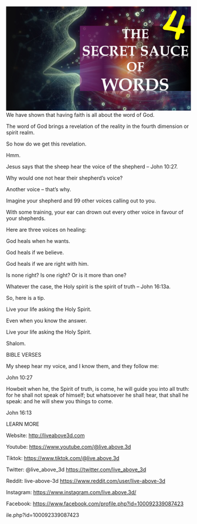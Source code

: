 ![Video cover image](../cover.jpeg "cover-photo")
We have shown that having faith is all about the word of God.

The word of God brings a revelation of the reality in the fourth dimension or spirit realm.

So how do we get this revelation.

Hmm.

Jesus says that the sheep hear the voice of the shepherd – John 10:27.

Why would one not hear their shepherd’s voice?

Another voice – that’s why.

Imagine your shepherd and 99 other voices calling out to you.

With some training, your ear can drown out every other voice in favour of your shepherds.

Here are three voices on healing:

God heals when he wants.

God heals if we believe.

God heals if we are right with him.

Is none right? Is one right? Or is it more than one?

Whatever the case, the Holy spirit is the spirit of truth – John 16:13a.

So, here is a tip.

Live your life asking the Holy Spirit.

Even when you know the answer.

Live your life asking the Holy Spirit.

Shalom.

BIBLE VERSES

My sheep hear my voice, and I know them, and they follow me:

John 10:27

Howbeit when he, the Spirit of truth, is come, he will guide you into all truth: for he shall not speak of himself; but whatsoever he shall hear, that shall he speak: and he will shew you things to come.

John 16:13

LEARN MORE

Website: http://liveabove3d.com

Youtube: https://www.youtube.com/@live.above.3d

Tiktok: https://www.tiktok.com/@live.above.3d

Twitter: @live_above_3d https://twitter.com/live_above_3d

Reddit: live-above-3d https://www.reddit.com/user/live-above-3d

Instagram: https://www.instagram.com/live.above.3d/

Facebook: https://www.facebook.com/profile.php?id=100092339087423

ile.php?id=100092339087423

